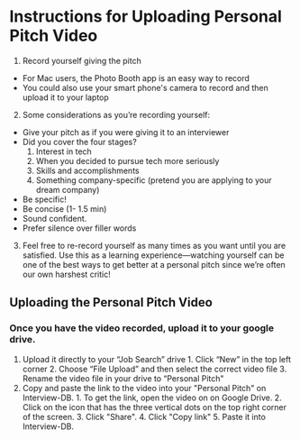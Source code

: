 # Instructions for Uploading Personal Pitch Video

1. Record yourself giving the pitch
  * For Mac users, the Photo Booth app is an easy way to record
  * You could also use your smart phone's camera to record and then upload it to your laptop
2. Some considerations as you’re recording yourself:
  * Give your pitch as if you were giving it to an interviewer
  * Did you cover the four stages?
    1. Interest in tech
    2. When you decided to pursue tech more seriously
    3. Skills and accomplishments
    4. Something company-specific (pretend you are applying to your dream company)
  * Be specific!
  * Be concise (1- 1.5 min)
  * Sound confident.
  * Prefer silence over filler words
3. Feel free to re-record yourself as many times as you want until you are satisfied. Use this as a learning experience—watching yourself can be one of the best ways to get better at a personal pitch since we’re often our own harshest critic!

## Uploading the Personal Pitch Video
### Once you have the video recorded, upload it to your google drive.
  1. Upload it directly to your “Job Search” drive
    1. Click “New” in the top left corner
    2. Choose “File Upload” and then select the correct video file
    3. Rename the video file in your drive to “Personal Pitch"
  2. Copy and paste the link to the video into your "Personal Pitch" on Interview-DB.
    1. To get the link, open the video on on Google Drive.
    2. Click on the icon that has the three vertical dots on the top right corner of the screen.
    3. Click "Share".
    4. Click "Copy link"
    5. Paste it into Interview-DB.
